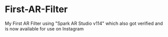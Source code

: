 # First-AR-Filter
My First AR Filter using "Spark AR Studio v114" which also got verified and is now available for use on Instagram
